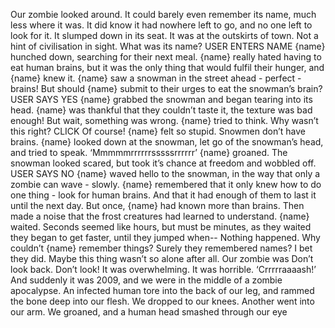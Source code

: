 Our zombie looked around. It could barely even remember its name, much less where it was. It did know it had nowhere left to go, and no one left to look for it. It slumped down in its seat. It was at the outskirts of town. Not a hint of civilisation in sight. What was its name?
USER ENTERS NAME
{name} hunched down, searching for their next meal. {name} really hated having to eat human brains, but it was the only thing that would fulfil their hunger, and {name} knew it.
{name} saw a snowman in the street ahead - perfect - brains! But should {name} submit to their urges to eat the snowman’s brain?
USER SAYS YES
{name} grabbed the snowman and began tearing into its head. {name} was thankful that they couldn’t taste it, the texture was bad enough! But wait, something was wrong. {name} tried to think. Why wasn’t this right?
CLICK
Of course! {name} felt so stupid. Snowmen don’t have brains. {name} looked down at the snowman, let go of the snowman’s head, and tried to speak. ‘Mmmmmrrrrrrsssssrrrrrr’ {name} groaned. The snowman looked scared, but took it’s chance at freedom and wobbled off.
USER SAYS NO
{name} waved hello to the snowman, in the way that only a zombie can wave - slowly. {name} remembered that it only knew how to do one thing - look for human brains. And that it had enough of them to last it until the next day. But once, {name} had known more than brains.
Then made a noise that the frost creatures had learned to understand. {name} waited. Seconds seemed like hours, but must be minutes, as they waited they began to get faster, until they jumped when--
Nothing happened. Why couldn’t {name} remember things? Surely they remembered names? I bet they did. Maybe this thing wasn’t so alone after all. Our zombie was
Don’t look back. Don’t look!
It was overwhelming. It was horrible. ‘Crrrrraaaash!’ And suddenly it was 2009, and we were in the middle of a zombie apocalypse. An infected human tore into the back of our leg, and rammed the bone deep into our flesh. We dropped to our knees. Another went into our arm. We groaned, and a human head smashed through our eye